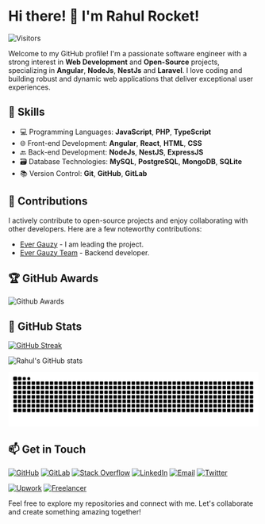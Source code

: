 # Hi there! 👋 I'm Rahul Rocket!

![Visitors](https://visitor-badge.laobi.icu/badge?page_id=rahul-rocket)

Welcome to my GitHub profile! I'm a passionate software engineer with a strong interest in **Web Development** and **Open-Source** projects, specializing in **Angular**, **NodeJs**, **NestJs** and **Laravel**. I love coding and building robust and dynamic web applications that deliver exceptional user experiences.

## 🚀 Skills

- 💻 Programming Languages: **JavaScript**, **PHP**, **TypeScript**
- 🌐 Front-end Development: **Angular**, **React**, **HTML**, **CSS**
- 🔙 Back-end Development: **NodeJs**, **NestJS**, **ExpressJS**
- 🗃️ Database Technologies: **MySQL**, **PostgreSQL**, **MongoDB**, **SQLite**
- 📚 Version Control: **Git**, **GitHub**, **GitLab**

## 🤝 Contributions

I actively contribute to open-source projects and enjoy collaborating with other developers. Here are a few noteworthy contributions:

- [Ever Gauzy](https://github.com/ever-co/ever-gauzy) - I am leading the project.
- [Ever Gauzy Team](https://github.com/ever-co/ever-gauzy-teams) - Backend developer.

## 🏆 GitHub Awards

![Github Awards](https://github-profile-trophy.vercel.app/?username=rahul-rocket)

## 💪 GitHub Stats

[![GitHub Streak](https://github-readme-streak-stats.herokuapp.com/?user=rahul-rocket&theme=dark)](https://git.io/streak-stats)

![Rahul's GitHub stats](https://github-readme-stats.vercel.app/api?username=rahul-rocket&show_icons=true&theme=radical)

![Snake Animation](https://github.com/rahul-rocket/rahul-rocket/blob/output/github-contribution-grid-snake.svg)

## 📫 Get in Touch

[![GitHub](https://img.shields.io/badge/GitHub-Follow-181717?style=flat-square&logo=github)](https://github.com/rahul-rocket)
[![GitLab](https://img.shields.io/badge/GitLab-Follow-FCA121?style=flat-square&logo=gitlab)](https://gitlab.com/rahulrathore576)
[![Stack Overflow](https://img.shields.io/badge/Stack%20Overflow-Profile-FE7A16?style=flat-square&logo=stackoverflow)](https://stackoverflow.com/users/11013906/rahul-rathore)
[![LinkedIn](https://img.shields.io/badge/LinkedIn-Connect%20with%20Me-blue?style=flat-square&logo=linkedin)](https://www.linkedin.com/in/rahul-rathore-940380108/)
[![Email](https://img.shields.io/badge/Email-Send%20a%20Message-red?style=flat-square&logo=gmail)](mailto:rahulrathore576@gmail.com)
[![Twitter](https://img.shields.io/badge/Twitter-Follow-1DA1F2?style=flat-square&logo=twitter)](https://twitter.com/rahulrathore576)

[![Upwork](https://img.shields.io/badge/Upwork-Hire%20Me-1CA0F1?style=flat-square&logo=upwork)](https://www.upwork.com/freelancers/~01192228420671270c)
[![Freelancer](https://img.shields.io/badge/Freelancer-Hire%20Me-29B2FE?style=flat-square&logo=freelancer)](https://www.freelancer.in/u/rahulrathore576)

Feel free to explore my repositories and connect with me. Let's collaborate and create something amazing together!

